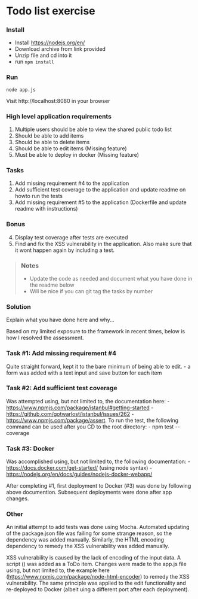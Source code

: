 # Todo list exercise

### Install

- Install https://nodejs.org/en/
- Download archive from link provided
- Unzip file and cd into it
- run `npm install`

### Run
`node app.js`

Visit http://localhost:8080 in your browser

### High level application requirements
1. Multiple users should be able to view the shared public todo list
2. Should be able to add items
3. Should be able to delete items
4. Should be able to edit items (Missing feature)
5. Must be able to deploy in docker (Missing feature)

### Tasks
1. Add missing requirement #4 to the application
2. Add sufficient test coverage to the application and update readme on howto run the tests
3. Add missing requirement #5 to the application (Dockerfile and update readme with instructions)

### Bonus
4. Display test coverage after tests are executed
5. Find and fix the XSS vulnerability in the application. Also make sure that it wont happen again by including a test.

> ### Notes
> - Update the code as needed and document what you have done in the readme below
> - Will be nice if you can git tag the tasks by number

### Solution
Explain what you have done here and why...

Based on my limited exposure to the framework in recent times, below is how I resolved the assessment.

### Task #1: Add missing requirement #4
Quite straight forward, kept it to the bare minimum of being able to edit.
	- a form was added with a text input and save button for each item
	
### Task #2: Add sufficient test coverage
Was attempted using, but not limited to, the documentation here:
	- https://www.npmjs.com/package/istanbul#getting-started
	- https://github.com/gotwarlost/istanbul/issues/262
	- https://www.npmjs.com/package/assert.
To run the test, the following command can be used after you CD to the root directory:
	- npm test --coverage
	
### Task #3: Docker
Was accomplished using, but not limited to, the following documentation:
	- https://docs.docker.com/get-started/ (using node syntax)
	- https://nodejs.org/en/docs/guides/nodejs-docker-webapp/

After completing #1, first deployment to Docker (#3) was done by following above documention. Subsequent deployments were done after app changes.

### Other
An initial attempt to add tests was done using Mocha. Automated updating of the package.json file was failing for some strange reason, so the dependency was added manually. Similarly, the HTML encoding dependency to remedy the XSS vulnerability was added manually.

XSS vulnerability is caused by the lack of encoding of the input data. A script (<script type="text/javascript">alert('test')</script>) was added as a ToDo item. 
Changes were made to the app.js file using, but not limited to, the example here (https://www.npmjs.com/package/node-html-encoder) to remedy the XSS vulnerability. 
The same principle was applied to the edit functionality and re-deployed to Docker (albeit uing a different port after each deployment).

